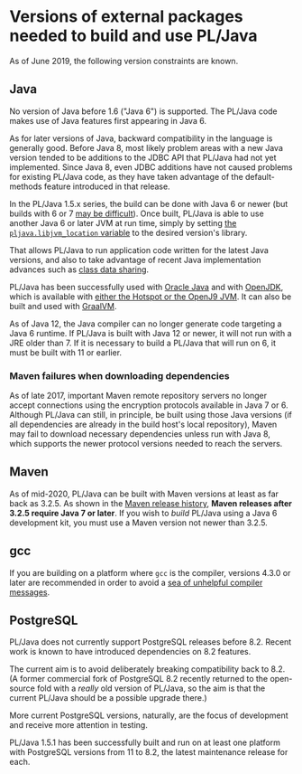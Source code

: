 # Versions of external packages needed to build and use PL/Java

As of June 2019, the following version constraints are known.

## Java

No version of Java before 1.6 ("Java 6") is supported. The PL/Java code
makes use of Java features first appearing in Java 6.

As for later versions of Java, backward compatibility in the language is
generally good. Before Java 8, most likely problem areas with a new Java
version tended to be additions to the JDBC API that PL/Java had not yet
implemented. Since Java 8, even JDBC additions have not caused problems for
existing PL/Java code, as they have taken advantage of the default-methods
feature introduced in that release.

In the PL/Java 1.5.x series, the build can be done with Java 6 or newer (but
builds with 6 or 7
[may be difficult](#Maven_failures_when_downloading_dependencies)).
Once built, PL/Java is able to use another Java 6 or later JVM at run time,
simply by setting
[the `pljava.libjvm_location` variable][jvml] to the desired version's library.

That allows PL/Java to run application code written for the latest Java
versions, and also to take advantage of recent Java implementation advances
such as [class data sharing][cds].

PL/Java has been successfully used with [Oracle Java][orj] and with
[OpenJDK][], which is available with
[either the Hotspot or the OpenJ9 JVM][hsj9]. It can also be built and used
with [GraalVM][].

As of Java 12, the Java compiler can no longer generate code targeting a Java 6
runtime. If PL/Java is built with Java 12 or newer, it will not run with a JRE
older than 7. If it is necessary to build a PL/Java that will run on 6, it must
be built with 11 or earlier.

### Maven failures when downloading dependencies

As of late 2017, important Maven remote repository servers no longer accept
connections using the encryption protocols available in Java 7 or 6. Although
PL/Java can still, in principle, be built using those Java versions (if all
dependencies are already in the build host's local repository), Maven may fail
to download necessary dependencies unless run with Java 8, which supports the
newer protocol versions needed to reach the servers.

[jvml]: ../use/variables.html
[cds]:  ../install/vmoptions.html#Class_data_sharing
[orj]: https://www.oracle.com/technetwork/java/javase/downloads/index.html
[OpenJDK]: https://adoptopenjdk.net/
[hsj9]: https://www.eclipse.org/openj9/oj9_faq.html
[GraalVM]: https://www.graalvm.org/

## Maven

As of mid-2020, PL/Java can be built with Maven versions at least as far back
as 3.2.5.
As shown in the [Maven release history][mvnhist], **Maven releases after
3.2.5 require Java 7 or later**. If you wish to *build* PL/Java using a
Java 6 development kit, you must use a Maven version not newer than 3.2.5.

[mvnhist]: https://maven.apache.org/docs/history.html

## gcc

If you are building on a platform where `gcc` is the compiler,
versions 4.3.0 or later are recommended in order to avoid a
[sea of unhelpful compiler messages][gcc35214].

[gcc35214]: https://gcc.gnu.org/bugzilla/show_bug.cgi?id=35214

## PostgreSQL

PL/Java does not currently support PostgreSQL releases before 8.2.
Recent work is known to have introduced dependencies on 8.2 features.

The current aim is to avoid deliberately breaking compatibility back
to 8.2. (A former commercial fork of PostgreSQL 8.2 recently returned
to the open-source fold with a *really* old version of PL/Java, so
the aim is that the current PL/Java should be a possible upgrade there.)

More current PostgreSQL versions, naturally, are the focus of development
and receive more attention in testing.

PL/Java 1.5.1 has been successfully built and run on at least one platform
with PostgreSQL versions from 11 to 8.2, the latest maintenance
release for each.
